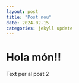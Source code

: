 ```yaml
---
layout: post
title: "Post nou"
date: 2024-02-15 
categories: jekyll update
---
```

<h1>Hola món!!</h1>

<p> Text per al post 2